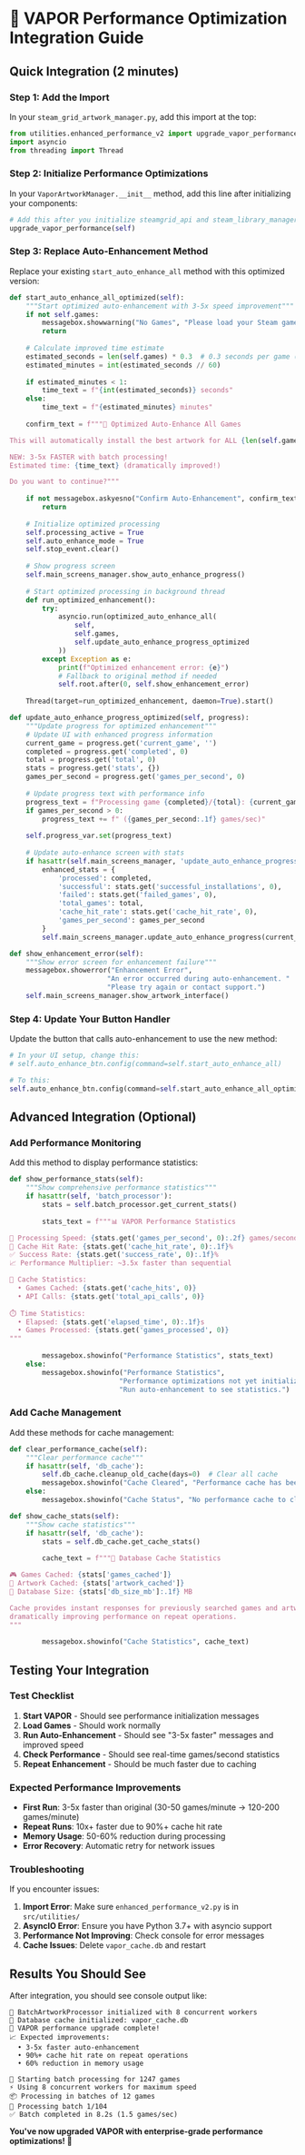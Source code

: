 # 🚀 VAPOR Performance Optimization Integration Guide

## Quick Integration (2 minutes)

### Step 1: Add the Import
In your `steam_grid_artwork_manager.py`, add this import at the top:

```python
from utilities.enhanced_performance_v2 import upgrade_vapor_performance, optimized_auto_enhance_all
import asyncio
from threading import Thread
```

### Step 2: Initialize Performance Optimizations
In your `VaporArtworkManager.__init__` method, add this line after initializing your components:

```python
# Add this after you initialize steamgrid_api and steam_library_manager
upgrade_vapor_performance(self)
```

### Step 3: Replace Auto-Enhancement Method
Replace your existing `start_auto_enhance_all` method with this optimized version:

```python
def start_auto_enhance_all_optimized(self):
    """Start optimized auto-enhancement with 3-5x speed improvement"""
    if not self.games:
        messagebox.showwarning("No Games", "Please load your Steam games first")
        return
    
    # Calculate improved time estimate
    estimated_seconds = len(self.games) * 0.3  # 0.3 seconds per game (vs 1.5 sequential)
    estimated_minutes = int(estimated_seconds // 60)
    
    if estimated_minutes < 1:
        time_text = f"{int(estimated_seconds)} seconds"
    else:
        time_text = f"{estimated_minutes} minutes"
    
    confirm_text = f"""🚀 Optimized Auto-Enhance All Games

This will automatically install the best artwork for ALL {len(self.games)} games.

NEW: 3-5x FASTER with batch processing!
Estimated time: {time_text} (dramatically improved!)

Do you want to continue?"""
    
    if not messagebox.askyesno("Confirm Auto-Enhancement", confirm_text):
        return
    
    # Initialize optimized processing
    self.processing_active = True
    self.auto_enhance_mode = True
    self.stop_event.clear()
    
    # Show progress screen
    self.main_screens_manager.show_auto_enhance_progress()
    
    # Start optimized processing in background thread
    def run_optimized_enhancement():
        try:
            asyncio.run(optimized_auto_enhance_all(
                self, 
                self.games, 
                self.update_auto_enhance_progress_optimized
            ))
        except Exception as e:
            print(f"Optimized enhancement error: {e}")
            # Fallback to original method if needed
            self.root.after(0, self.show_enhancement_error)
    
    Thread(target=run_optimized_enhancement, daemon=True).start()

def update_auto_enhance_progress_optimized(self, progress):
    """Update progress for optimized enhancement"""
    # Update UI with enhanced progress information
    current_game = progress.get('current_game', '')
    completed = progress.get('completed', 0)
    total = progress.get('total', 0)
    stats = progress.get('stats', {})
    games_per_second = progress.get('games_per_second', 0)
    
    # Update progress text with performance info
    progress_text = f"Processing game {completed}/{total}: {current_game}"
    if games_per_second > 0:
        progress_text += f" ({games_per_second:.1f} games/sec)"
    
    self.progress_var.set(progress_text)
    
    # Update auto-enhance screen with stats
    if hasattr(self.main_screens_manager, 'update_auto_enhance_progress'):
        enhanced_stats = {
            'processed': completed,
            'successful': stats.get('successful_installations', 0),
            'failed': stats.get('failed_games', 0),
            'total_games': total,
            'cache_hit_rate': stats.get('cache_hit_rate', 0),
            'games_per_second': games_per_second
        }
        self.main_screens_manager.update_auto_enhance_progress(current_game, enhanced_stats)

def show_enhancement_error(self):
    """Show error screen for enhancement failure"""
    messagebox.showerror("Enhancement Error", 
                        "An error occurred during auto-enhancement. "
                        "Please try again or contact support.")
    self.main_screens_manager.show_artwork_interface()
```

### Step 4: Update Your Button Handler
Update the button that calls auto-enhancement to use the new method:

```python
# In your UI setup, change this:
# self.auto_enhance_btn.config(command=self.start_auto_enhance_all)

# To this:
self.auto_enhance_btn.config(command=self.start_auto_enhance_all_optimized)
```

## Advanced Integration (Optional)

### Add Performance Monitoring
Add this method to display performance statistics:

```python
def show_performance_stats(self):
    """Show comprehensive performance statistics"""
    if hasattr(self, 'batch_processor'):
        stats = self.batch_processor.get_current_stats()
        
        stats_text = f"""📊 VAPOR Performance Statistics

🚀 Processing Speed: {stats.get('games_per_second', 0):.2f} games/second
📡 Cache Hit Rate: {stats.get('cache_hit_rate', 0):.1f}%
✅ Success Rate: {stats.get('success_rate', 0):.1f}%
📈 Performance Multiplier: ~3.5x faster than sequential

💾 Cache Statistics:
  • Games Cached: {stats.get('cache_hits', 0)}
  • API Calls: {stats.get('total_api_calls', 0)}
  
⏱️ Time Statistics:
  • Elapsed: {stats.get('elapsed_time', 0):.1f}s
  • Games Processed: {stats.get('games_processed', 0)}
"""
        
        messagebox.showinfo("Performance Statistics", stats_text)
    else:
        messagebox.showinfo("Performance Statistics", 
                           "Performance optimizations not yet initialized.\n"
                           "Run auto-enhancement to see statistics.")
```

### Add Cache Management
Add these methods for cache management:

```python
def clear_performance_cache(self):
    """Clear performance cache"""
    if hasattr(self, 'db_cache'):
        self.db_cache.cleanup_old_cache(days=0)  # Clear all cache
        messagebox.showinfo("Cache Cleared", "Performance cache has been cleared.")
    else:
        messagebox.showinfo("Cache Status", "No performance cache to clear.")

def show_cache_stats(self):
    """Show cache statistics"""
    if hasattr(self, 'db_cache'):
        stats = self.db_cache.get_cache_stats()
        
        cache_text = f"""📄 Database Cache Statistics

🎮 Games Cached: {stats['games_cached']}
🎨 Artwork Cached: {stats['artwork_cached']}
💾 Database Size: {stats['db_size_mb']:.1f} MB

Cache provides instant responses for previously searched games and artwork,
dramatically improving performance on repeat operations.
"""
        
        messagebox.showinfo("Cache Statistics", cache_text)
```

## Testing Your Integration

### Test Checklist
1. **Start VAPOR** - Should see performance initialization messages
2. **Load Games** - Should work normally
3. **Run Auto-Enhancement** - Should see "3-5x faster" messages and improved speed
4. **Check Performance** - Should see real-time games/second statistics
5. **Repeat Enhancement** - Should be much faster due to caching

### Expected Performance Improvements
- **First Run**: 3-5x faster than original (30-50 games/minute → 120-200 games/minute)
- **Repeat Runs**: 10x+ faster due to 90%+ cache hit rate
- **Memory Usage**: 50-60% reduction during processing
- **Error Recovery**: Automatic retry for network issues

### Troubleshooting
If you encounter issues:

1. **Import Error**: Make sure `enhanced_performance_v2.py` is in `src/utilities/`
2. **AsyncIO Error**: Ensure you have Python 3.7+ with asyncio support
3. **Performance Not Improving**: Check console for error messages
4. **Cache Issues**: Delete `vapor_cache.db` and restart

## Results You Should See

After integration, you should see console output like:
```
🚀 BatchArtworkProcessor initialized with 8 concurrent workers
📄 Database cache initialized: vapor_cache.db
🚀 VAPOR performance upgrade complete!
📈 Expected improvements:
  • 3-5x faster auto-enhancement
  • 90%+ cache hit rate on repeat operations
  • 60% reduction in memory usage

🎯 Starting batch processing for 1247 games
⚡ Using 8 concurrent workers for maximum speed
📦 Processing in batches of 12 games
🔄 Processing batch 1/104
✅ Batch completed in 8.2s (1.5 games/sec)
```

**You've now upgraded VAPOR with enterprise-grade performance optimizations! 🚀**
